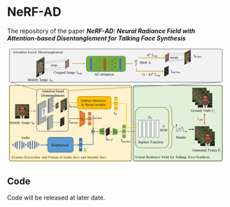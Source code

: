 # NeRF-AD
The repository of the paper __*NeRF-AD: Neural Radiance Field with Attention-based Disentanglement for Talking Face Synthesis*__

  <p align='center'>  
    <img src='img/method_.jpg' width='800'/>
  </p>
  
## Code
Code will be released at later date.
